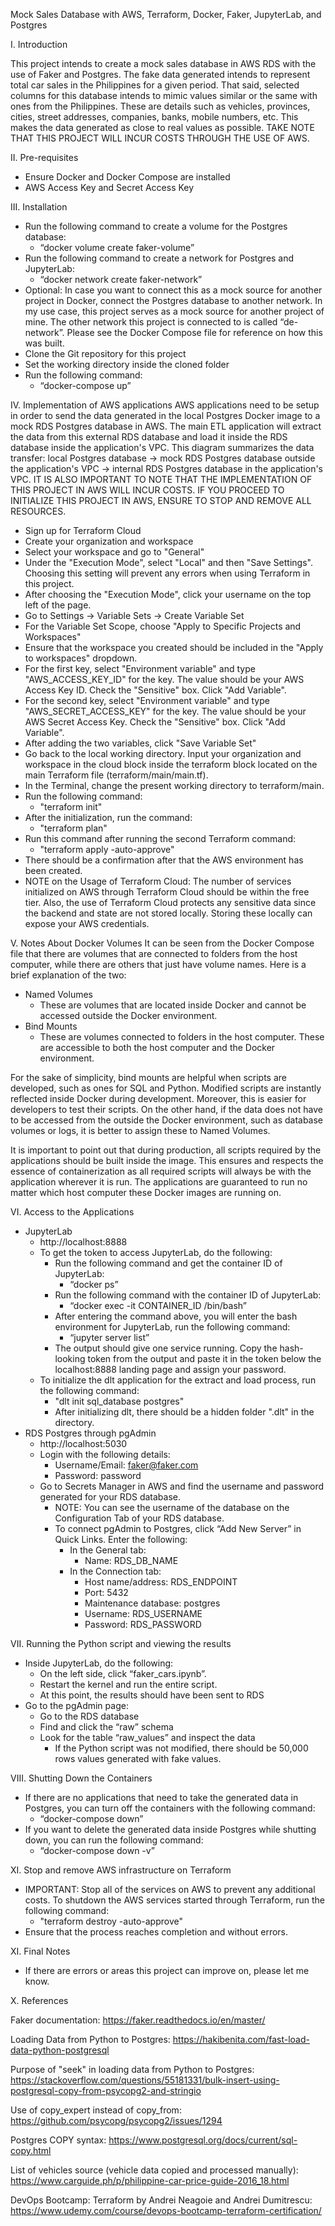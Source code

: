 Mock Sales Database with AWS, Terraform, Docker, Faker, JupyterLab, and Postgres

I. Introduction

This project intends to create a mock sales database in AWS RDS with the use of Faker and Postgres. The fake data generated intends to represent total car sales in the Philippines for a given period. That said, selected columns for this database intends to mimic values similar or the same with ones from the Philippines. These are details such as vehicles, provinces, cities, street addresses, companies, banks, mobile numbers, etc. This makes the data generated as close to real values as possible. TAKE NOTE THAT THIS PROJECT WILL INCUR COSTS THROUGH THE USE OF AWS.

II. Pre-requisites
* Ensure Docker and Docker Compose are installed
* AWS Access Key and Secret Access Key

III. Installation
* Run the following command to create a volume for the Postgres database:
    * “docker volume create faker-volume”
* Run the following command to create a network for Postgres and JupyterLab:
    * “docker network create faker-network”
* Optional: In case you want to connect this as a mock source for another project in Docker, connect the Postgres database to another network. In my use case, this project serves as a mock source for another project of mine. The other network this project is connected to is called “de-network”. Please see the Docker Compose file for reference on how this was built.
* Clone the Git repository for this project
* Set the working directory inside the cloned folder
* Run the following command:
    * “docker-compose up”

IV. Implementation of AWS applications
AWS applications need to be setup in order to send the data generated in the local Postgres Docker image to a mock RDS Postgres database in AWS. The main ETL application will extract the data from this external RDS database and load it inside the RDS database inside the application's VPC. This diagram summarizes the data transfer: local Postgres database -> mock RDS Postgres database outside the application's VPC -> internal RDS Postgres database in the application's VPC. IT IS ALSO IMPORTANT TO NOTE THAT THE IMPLEMENTATION OF THIS PROJECT IN AWS WILL INCUR COSTS. IF YOU PROCEED TO INITIALIZE THIS PROJECT IN AWS, ENSURE TO STOP AND REMOVE ALL RESOURCES.
* Sign up for Terraform Cloud
* Create your organization and workspace
* Select your workspace and go to "General"
* Under the "Execution Mode", select "Local" and then "Save Settings". Choosing this setting will prevent any errors when using Terraform in this project.
* After choosing the "Execution Mode", click your username on the top left of the page.
* Go to Settings -> Variable Sets -> Create Variable Set
* For the Variable Set Scope, choose "Apply to Specific Projects and Workspaces"
* Ensure that the workspace you created should be included in the "Apply to workspaces" dropdown.
* For the first key, select "Environment variable" and type "AWS_ACCESS_KEY_ID" for the key. The value should be your AWS Access Key ID. Check the "Sensitive" box. Click "Add Variable".
* For the second key, select "Environment variable" and type "AWS_SECRET_ACCESS_KEY" for the key. The value should be your AWS Secret Access Key. Check the "Sensitive" box. Click "Add Variable".
* After adding the two variables, click "Save Variable Set"
* Go back to the local working directory. Input your organization and workspace in the cloud block inside the terraform block located on the main Terraform file (terraform/main/main.tf).
* In the Terminal, change the present working directory to terraform/main.
* Run the following command:
    * "terraform init"
* After the initialization, run the command:
    * "terraform plan"
* Run this command after running the second Terraform command:
    * "terraform apply -auto-approve"
* There should be a confirmation after that the AWS environment has been created.
* NOTE on the Usage of Terraform Cloud: The number of services initialized on AWS through Terraform Cloud should be within the free tier. Also, the use of Terraform Cloud protects any sensitive data since the backend and state are not stored locally. Storing these locally can expose your AWS credentials.

V. Notes About Docker Volumes
It can be seen from the Docker Compose file that there are volumes that are connected to folders from the host computer, while there are others that just have volume names. Here is a brief explanation of the two:
* Named Volumes
    * These are volumes that are located inside Docker and cannot be accessed outside the Docker environment.
* Bind Mounts
    * These are volumes connected to folders in the host computer. These are accessible to both the host computer and the Docker environment.

For the sake of simplicity, bind mounts are helpful when scripts are developed, such as ones for SQL and Python. Modified scripts are instantly reflected inside Docker during development. Moreover, this is easier for developers to test their scripts. On the other hand, if the data does not have to be accessed from the outside the Docker environment, such as database volumes or logs, it is better to assign these to Named Volumes.

It is important to point out that during production, all scripts required by the applications should be built inside the image. This ensures and respects the essence of containerization as all required scripts will always be with the application wherever it is run. The applications are guaranteed to run no matter which host computer these Docker images are running on.

VI. Access to the Applications
* JupyterLab
    * http://localhost:8888
    * To get the token to access JupyterLab, do the following:
        * Run the following command and get the container ID of JupyterLab:
            * “docker ps”
        * Run the following command  with the container ID of JupyterLab:
            * “docker exec -it CONTAINER_ID /bin/bash”
        * After entering the command above, you will enter the bash environment for JupyterLab, run the following command:
            * “jupyter server list”
        * The output should give one service running. Copy the hash-looking token from the output and paste it in the token below the localhost:8888 landing page and assign your password.
    * To initialize the dlt application for the extract and load process, run the following command:
        * "dlt init sql_database postgres"
        * After initializing dlt, there should be a hidden folder ".dlt" in the directory.
* RDS Postgres through pgAdmin
    * http://localhost:5030
    * Login with the following details:
        * Username/Email: faker@faker.com
        * Password: password
    * Go to Secrets Manager in AWS and find the username and password generated for your RDS database.
        * NOTE: You can see the username of the database on the Configuration Tab of your RDS database.
        * To connect pgAdmin to Postgres, click “Add New Server” in Quick Links. Enter the following:
            * In the General tab:
                * Name: RDS_DB_NAME
            * In the Connection tab:
                * Host name/address: RDS_ENDPOINT
                * Port: 5432
                * Maintenance database: postgres
                * Username: RDS_USERNAME
                * Password: RDS_PASSWORD


VII. Running the Python script and viewing the results
* Inside JupyterLab, do the following:
    * On the left side, click “faker_cars.ipynb”.
    * Restart the kernel and run the entire script.
    * At this point, the results should have been sent to RDS
* Go to the pgAdmin page:
    * Go to the RDS database
    * Find and click the “raw” schema
    * Look for the table “raw_values” and inspect the data
        * If the Python script was not modified, there should be 50,000 rows values generated with fake values.

VIII. Shutting Down the Containers
* If there are no applications that need to take the generated data in Postgres, you can turn off the containers with the following command:
    * “docker-compose down”
* If you want to delete the generated data inside Postgres while shutting down, you can run the following command:
    * “docker-compose down -v”

XI. Stop and remove AWS infrastructure on Terraform
* IMPORTANT: Stop all of the services on AWS to prevent any additional costs. To shutdown the AWS services started through Terraform, run the following command:
    * "terraform destroy -auto-approve"
* Ensure that the process reaches completion and without errors. 

XI. Final Notes
* If there are errors or areas this project can improve on, please let me know.

X. References

Faker documentation:
https://faker.readthedocs.io/en/master/

Loading Data from Python to Postgres:
https://hakibenita.com/fast-load-data-python-postgresql 

Purpose of "seek" in loading data from Python to Postgres:
https://stackoverflow.com/questions/55181331/bulk-insert-using-postgresql-copy-from-psycopg2-and-stringio

Use of copy_expert instead of copy_from:
https://github.com/psycopg/psycopg2/issues/1294

Postgres COPY syntax:
https://www.postgresql.org/docs/current/sql-copy.html

List of vehicles source (vehicle data copied and processed manually):
https://www.carguide.ph/p/philippine-car-price-guide-2016_18.html

DevOps Bootcamp: Terraform by Andrei Neagoie and Andrei Dumitrescu:
https://www.udemy.com/course/devops-bootcamp-terraform-certification/